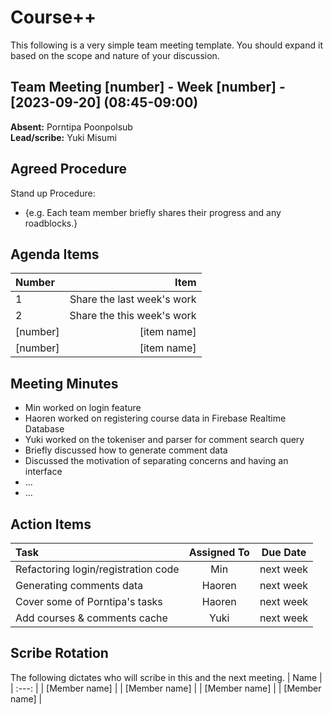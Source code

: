 # Course++
This following is a very simple team meeting template. You should expand it based on the scope and nature of your discussion.

## Team Meeting [number] - Week [number] - [2023-09-20] (08:45-09:00)
**Absent:** Porntipa Poonpolsub
<br>
**Lead/scribe:** Yuki Misumi

## Agreed Procedure
Stand up Procedure: 
- {e.g. Each team member briefly shares their progress and any roadblocks.}


## Agenda Items
| Number   |        Item |
|:---------|------------:|
| 1 | Share the last week's work |
| 2 | Share the this week's work |
| [number] | [item name] |
| [number] | [item name] |

## Meeting Minutes
- Min worked on login feature
- Haoren worked on registering course data in Firebase Realtime Database
- Yuki worked on the tokeniser and parser for comment search query
- Briefly discussed how to generate comment data
- Discussed the motivation of separating concerns and having an interface
- ...
- ...


## Action Items
| Task                                   | Assigned To |  Due Date  |
|:---------------------------------------|:-----------:|:----------:|
| Refactoring login/registration code    |  Min   | next week |
| Generating comments data               |  Haoren  | next week |
| Cover some of Porntipa's tasks         |  Haoren   | next week |
| Add courses & comments cache           | Yuki      | next week |



## Scribe Rotation
The following dictates who will scribe in this and the next meeting.
| Name |
| :---: |
| [Member name] |
| [Member name] |
| [Member name] |
| [Member name] |
